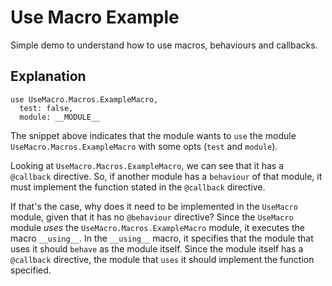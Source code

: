 # Use Macro Example

Simple demo to understand how to use macros, behaviours and callbacks.

## Explanation

```
use UseMacro.Macros.ExampleMacro,
  test: false,
  module: __MODULE__
```

The snippet above indicates that the module wants to `use` the module `UseMacro.Macros.ExampleMacro` with some opts (`test` and `module`).

Looking at `UseMacro.Macros.ExampleMacro`, we can see that it has a `@callback` directive. So, if another module has a `behaviour` of that module, it must implement the function stated in the `@callback` directive.

If that's the case, why does it need to be implemented in the `UseMacro` module, given that it has no `@behaviour` directive? Since the `UseMacro` module _uses_ the `UseMacro.Macros.ExampleMacro` module, it executes the macro `__using__`. In the `__using__` macro, it specifies that the module that uses it should `behave` as the module itself. Since the module itself has a `@callback` directive, the module that `uses` it should implement the function specified.
